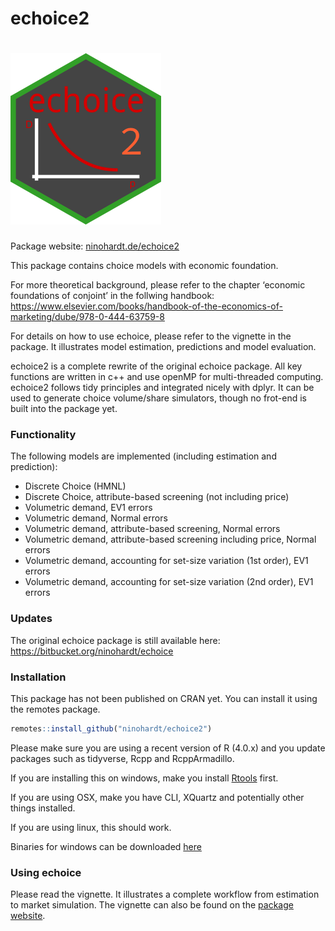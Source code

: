 echoice2
================

# ![echoice2 0.1](man/figures/echoicelogo.png)

Package website: [ninohardt.de/echoice2](http://ninohardt.de/echoice2)

This package contains choice models with economic foundation.

For more theoretical background, please refer to the chapter ‘economic
foundations of conjoint’ in the follwing handbook:
<https://www.elsevier.com/books/handbook-of-the-economics-of-marketing/dube/978-0-444-63759-8>

For details on how to use echoice, please refer to the vignette in the
package. It illustrates model estimation, predictions and model
evaluation.

echoice2 is a complete rewrite of the original echoice package. All key
functions are written in c++ and use openMP for multi-threaded
computing. echoice2 follows tidy principles and integrated nicely with
dplyr. It can be used to generate choice volume/share simulators, though
no frot-end is built into the package yet.

### Functionality

The following models are implemented (including estimation and
prediction):

-   Discrete Choice (HMNL)
-   Discrete Choice, attribute-based screening (not including price)
-   Volumetric demand, EV1 errors
-   Volumetric demand, Normal errors
-   Volumetric demand, attribute-based screening, Normal errors
-   Volumetric demand, attribute-based screening including price, Normal
    errors
-   Volumetric demand, accounting for set-size variation (1st order),
    EV1 errors
-   Volumetric demand, accounting for set-size variation (2nd order),
    EV1 errors

### Updates

The original echoice package is still available here:
<https://bitbucket.org/ninohardt/echoice>

### Installation

This package has not been published on CRAN yet. You can install it
using the remotes package.

``` r
remotes::install_github("ninohardt/echoice2")
```

Please make sure you are using a recent version of R (4.0.x) and you
update packages such as tidyverse, Rcpp and RcppArmadillo.

If you are installing this on windows, make you install
[Rtools](https://cran.r-project.org/bin/windows/Rtools/) first.

If you are using OSX, make you have CLI, XQuartz and potentially other
things installed.

If you are using linux, this should work.

Binaries for windows can be downloaded
[here](http://ninohardt.de/echoice2/echoice2_0.1.zip "echoice2")

### Using echoice

Please read the vignette. It illustrates a complete workflow from
estimation to market simulation. The vignette can also be found on the
[package website](http://ninohardt.de/echoice2/articles/echoice2.html).
